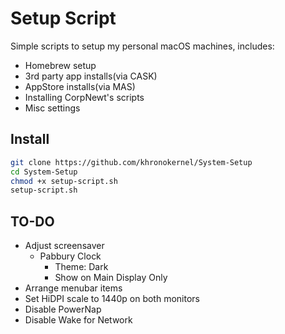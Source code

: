 # Setup Script

Simple scripts to setup my personal macOS machines, includes:

* Homebrew setup
* 3rd party app installs(via CASK)
* AppStore installs(via MAS)
* Installing CorpNewt's scripts
* Misc settings


## Install

```sh
git clone https://github.com/khronokernel/System-Setup
cd System-Setup
chmod +x setup-script.sh
setup-script.sh
```

## TO-DO

* Adjust screensaver
  * Pabbury Clock
    * Theme: Dark
    * Show on Main Display Only
* Arrange menubar items
* Set HiDPI scale to 1440p on both monitors
* Disable PowerNap
* Disable Wake for Network
